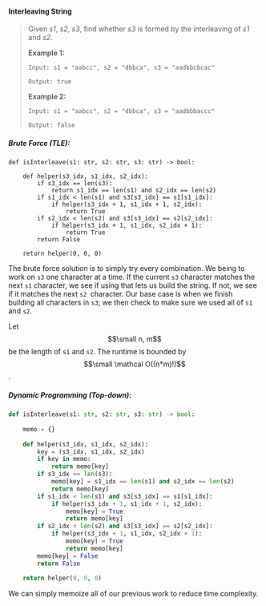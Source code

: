 #### Interleaving String

> Given _s1_, _s2_, _s3_, find whether _s3_ is formed by the interleaving of _s1_ and _s2_.
>
> **Example 1:**
>
> ```
> Input: s1 = "aabcc", s2 = "dbbca", s3 = "aadbbcbcac"
>
> Output: true
> ```
>
> **Example 2:**
>
> ```
> Input: s1 = "aabcc", s2 = "dbbca", s3 = "aadbbbaccc"
>
> Output: false
> ```

##### Brute Force \(TLE\):

```
def isInterleave(s1: str, s2: str, s3: str) -> bool:
    
    def helper(s3_idx, s1_idx, s2_idx):
        if s3_idx == len(s3):
            return s1_idx == len(s1) and s2_idx == len(s2)
        if s1_idx < len(s1) and s3[s3_idx] == s1[s1_idx]:
            if helper(s3_idx + 1, s1_idx + 1, s2_idx):
                return True
        if s2_idx < len(s2) and s3[s3_idx] == s2[s2_idx]:
            if helper(s3_idx + 1, s1_idx, s2_idx + 1):
                return True
        return False
    
    return helper(0, 0, 0)
```

The brute force solution is to simply try every combination. We being to work on `s3` one character at a time. If the current `s3` character matches the next `s1` character, we see if using that lets us build the string. If not, we see if it matches the next `s2 `character. Our base case is when we finish building all characters in `s3`; we then check to make sure we used all of `s1` and `s2`.

Let $$\small n, m$$ be the length of `s1` and `s2`. The runtime is bounded by $$\small \mathcal O((n*m)!)$$.

##### Dynamic Programming \(Top-down\):

```py
def isInterleave(s1: str, s2: str, s3: str) -> bool:
    
    memo = {}
    
    def helper(s3_idx, s1_idx, s2_idx):
        key = (s3_idx, s1_idx, s2_idx)
        if key in memo:
            return memo[key]
        if s3_idx == len(s3):
            memo[key] = s1_idx == len(s1) and s2_idx == len(s2)
            return memo[key]
        if s1_idx < len(s1) and s3[s3_idx] == s1[s1_idx]:
            if helper(s3_idx + 1, s1_idx + 1, s2_idx):
                memo[key] = True
                return memo[key]
        if s2_idx < len(s2) and s3[s3_idx] == s2[s2_idx]:
            if helper(s3_idx + 1, s1_idx, s2_idx + 1):
                memo[key] = True
                return memo[key]
        memo[key] = False
        return False
    
    return helper(0, 0, 0)
```

We can simply memoize all of our previous work to reduce time complexity.

